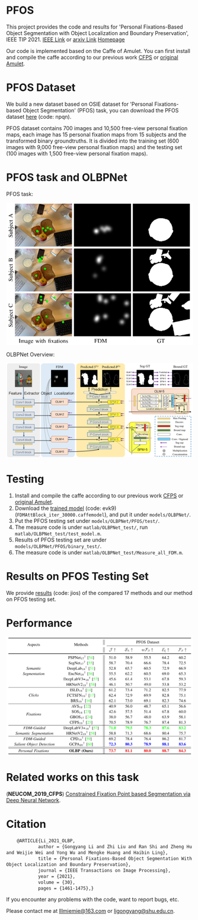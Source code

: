 # PFOS
   This project provides the code and results for 'Personal Fixations-Based Object Segmentation with Object Localization and Boundary Preservation', IEEE TIP 2021. [IEEE Link](https://ieeexplore.ieee.org/document/9298925) or [arxiv Link](https://arxiv.org/abs/2101.09014) [Homepage](https://mathlee.github.io/)
   
   Our code is implemented based on the Caffe of Amulet. You can first install and compile the caffe according to our previous work [CFPS](https://github.com/MathLee/CFPS) or [original Amulet](https://github.com/Pchank/caffe-sal). 


# PFOS Dataset
   We build a new dataset based on OSIE dataset for 'Personal Fixations-based Object Segmentation' (PFOS) task, you can download the PFOS dataset [here](https://pan.baidu.com/s/1Ah7MmxSzYwFj5h_nLkYdLA) (code: npqn).
   
   PFOS dataset contains 700 images and 10,500 free-view personal fixation maps, each image has 15 personal fixation maps from 15 subjects and the transformed binary groundtruths. It is divided into the training set (600 images with 9,000 free-view personal fixation maps) and the testing set (100 images with 1,500 free-view personal fixation maps).


# PFOS task and OLBPNet
   PFOS task:
   
   <div align=center>
   <img src="https://github.com/MathLee/OLBPNet4PFOS/blob/main/Images/PFOS_task.png">
   </div>

   OLBPNet Overview:

   ![Image](https://github.com/MathLee/OLBPNet4PFOS/blob/main/Images/Network_Overview.png)


# Testing
1. Install and compile the caffe according to our previous work [CFPS](https://github.com/MathLee/CFPS) or [original Amulet](https://github.com/Pchank/caffe-sal). 
2. Download the [trained model](https://pan.baidu.com/s/1XRcb1myPo4IryAPaiQ0QSg) (code: evk9) (`FDMAttBlock_iter_30000.caffemodel`), and put it under `models/OLBPNet/`.
3. Put the PFOS testing set under `models/OLBPNet/PFOS/test/`.
4. The measure code is under `matlab/OLBPNet_test/`, run `matlab/OLBPNet_test/test_model.m`.
5. Results of PFOS testing set are under `models/OLBPNet/PFOS/binary_test/`.
6. The measure code is under `matlab/OLBPNet_test/Measure_all_FDM.m`.


# Results on PFOS Testing Set
   We provide [results](https://pan.baidu.com/s/1cAyuMRWbcBdswegHdHdnEg) (code: jios) of the compared 17 methods and our method on PFOS testing set.


# Performance

   ![Image](https://github.com/MathLee/OLBPNet4PFOS/blob/main/Images/Performance.png)
   
   
# Related works on this task 
   (**NEUCOM_2019_CFPS**) [Constrained Fixation Point based Segmentation via Deep Neural Network](https://github.com/MathLee/CFPS).



# Citation
        @ARTICLE{Li_2021_OLBP,
                author = {Gongyang Li and Zhi Liu and Ran Shi and Zheng Hu and Weijie Wei and Yong Wu and Mengke Huang and Haibin Ling},
                title = {Personal Fixations-Based Object Segmentation With Object Localization and Boundary Preservation},
                journal = {IEEE Transactions on Image Processing},
                year = {2021},
                volume = {30},
                pages = {1461-1475},}


If you encounter any problems with the code, want to report bugs, etc.

Please contact me at lllmiemie@163.com or ligongyang@shu.edu.cn.
